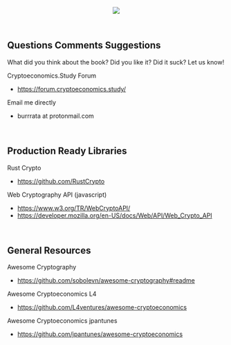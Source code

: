 <p align="center">
  <img src="https://fontmeme.com/temporary/038fde3ab601587a904b21781b01921d.png">
</p>

<br>

## Questions Comments Suggestions

What did you think about the book? Did you like it? Did it suck? Let us know!

Cryptoeconomics.Study Forum
- https://forum.cryptoeconomics.study/

Email me directly
- burrrata at protonmail.com

<br>

## Production Ready Libraries

Rust Crypto
- https://github.com/RustCrypto

Web Cryptography API (javascript)
- https://www.w3.org/TR/WebCryptoAPI/
- https://developer.mozilla.org/en-US/docs/Web/API/Web_Crypto_API

<br>

## General Resources

Awesome Cryptography
- https://github.com/sobolevn/awesome-cryptography#readme

Awesome Cryptoeconomics L4
- https://github.com/L4ventures/awesome-cryptoeconomics

Awesome Cryptoeconomics jpantunes
- https://github.com/jpantunes/awesome-cryptoeconomics

<br>
